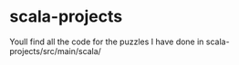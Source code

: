 # scala-projects
Youll find all the code for the puzzles I have done in scala-projects/src/main/scala/
